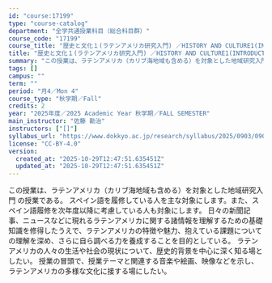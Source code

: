 ```yaml
---
id: "course:17199"
type: "course-catalog"
department: "全学共通授業科目（総合科目群）"
course_code: "17199"
course_title: "歴史と文化１(ラテンアメリカ研究入門) ／HISTORY AND CULTURE1(INTRODUCTION TO LATIN AMERICAN STUDIES)"
title: "歴史と文化１(ラテンアメリカ研究入門) ／HISTORY AND CULTURE1(INTRODUCTION TO LATIN AMERICAN STUDIES)"
summary: "この授業は、ラテンアメリカ（カリブ海地域も含める）を対象とした地域研究入門 の授業である。 スペイン語を履修している人を主な対象にします。また、スペイン語履修を次年度以降に考慮している人も対象にします。 日々の新聞記事、ニュースなどに現れる…"
tags: []
campus: ""
term: ""
period: "月4／Mon 4"
course_type: "秋学期／Fall"
credits: 2
year: "2025年度／2025 Academic Year 秋学期／FALL SEMESTER"
main_instructor: "佐藤 勘治"
instructors: ["[]"]
syllabus_url: "https://www.dokkyo.ac.jp/research/syllabus/2025/0903/0903_17199_ja_JP.html"
license: "CC-BY-4.0"
version:
  created_at: "2025-10-29T12:47:51.635451Z"
  updated_at: "2025-10-29T12:47:51.635451Z"
---
```

この授業は、ラテンアメリカ（カリブ海地域も含める）を対象とした地域研究入門 の授業である。 スペイン語を履修している人を主な対象にします。また、スペイン語履修を次年度以降に考慮している人も対象にします。 日々の新聞記事、ニュースなどに現れるラテンアメリカに関する諸情報を理解するための基礎知識を修得したうえで、ラテンアメリカの特徴や魅力、抱えている課題についての理解を深め、さらに自ら調べる力を養成することを目的としている。 ラテンアメリカの人々の生活や社会の現状について、歴史的背景を中心に深く知る場としたい。 授業の冒頭で、授業テーマと関連する音楽や絵画、映像などを示し、ラテンアメリカの多様な文化に接する場にしたい。
